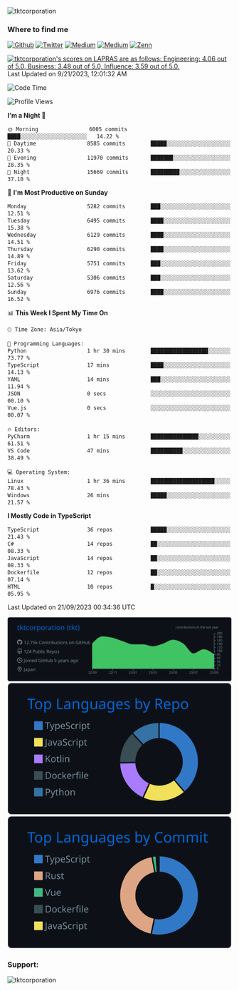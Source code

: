 <p align="left"> <img src="https://komarev.com/ghpvc/?username=tktcorporation&label=Profile%20views&color=0e75b6&style=flat" alt="tktcorporation" /> </p>

<h3>Where to find me</h3>
<p>
<a href="https://github.com/tktcorporation" target="_blank"><img alt="Github" src="https://img.shields.io/badge/GitHub-%2312100E.svg?&style=for-the-badge&logo=Github&logoColor=white" /></a>
<a href="https://twitter.com/tktcorporation" target="_blank"><img alt="Twitter" src="https://img.shields.io/badge/twitter-%231DA1F2.svg?&style=for-the-badge&logo=twitter&logoColor=white" /></a>
<a href="https://www.linkedin.com/in/tktcorporation" target="_blank"><img alt="Medium" src="https://img.shields.io/badge/linkdin-0a66c2.svg?&style=for-the-badge&logo=linkedin&logoColor=white" /></a>
<a href="https://qiita.com/tktcorporation" target="_blank"><img alt="Medium" src="https://img.shields.io/badge/qiita-55C500.svg?&style=for-the-badge&logo=qiita&logoColor=white" /></a>
<a href="https://zenn.dev/tktcorporation" target="_blank"><img alt="Zenn" src="https://img.shields.io/badge/Zenn-3EA8FF.svg?&style=for-the-badge&logo=Zenn&logoColor=white" /></a>
</p>

<!--START_SECTION:lapras-card-->
<p ><a href="https://lapras.com/public/tktcorporation" target="_blank" rel="noopener noreferrer"><img alt="tktcorporation's scores on LAPRAS are as follows: Engineering: 4.06 out of 5.0, Business: 3.48 out of 5.0, Influence: 3.59 out of 5.0." src="https://lapras-card-generator.vercel.app/api/svg?e=4.06&b=3.48&i=3.59&b1=%23232323&b2=%236d6d6d&i1=%23212121&i2=%23818181&l=en" width="300" ></a>  
Last Updated on 9/21/2023, 12:01:32 AM</p>
<!--END_SECTION:lapras-card-->
  
<!--START_SECTION:waka-->
![Code Time](http://img.shields.io/badge/Code%20Time-1%2C152%20hrs%2012%20mins-blue)

![Profile Views](http://img.shields.io/badge/Profile%20Views-0-blue)

**I'm a Night 🦉** 

```text
🌞 Morning                6005 commits        ████░░░░░░░░░░░░░░░░░░░░░   14.22 % 
🌆 Daytime                8585 commits        █████░░░░░░░░░░░░░░░░░░░░   20.33 % 
🌃 Evening                11970 commits       ███████░░░░░░░░░░░░░░░░░░   28.35 % 
🌙 Night                  15669 commits       █████████░░░░░░░░░░░░░░░░   37.10 % 
```
📅 **I'm Most Productive on Sunday** 

```text
Monday                   5282 commits        ███░░░░░░░░░░░░░░░░░░░░░░   12.51 % 
Tuesday                  6495 commits        ████░░░░░░░░░░░░░░░░░░░░░   15.38 % 
Wednesday                6129 commits        ████░░░░░░░░░░░░░░░░░░░░░   14.51 % 
Thursday                 6290 commits        ████░░░░░░░░░░░░░░░░░░░░░   14.89 % 
Friday                   5751 commits        ███░░░░░░░░░░░░░░░░░░░░░░   13.62 % 
Saturday                 5306 commits        ███░░░░░░░░░░░░░░░░░░░░░░   12.56 % 
Sunday                   6976 commits        ████░░░░░░░░░░░░░░░░░░░░░   16.52 % 
```


📊 **This Week I Spent My Time On** 

```text
🕑︎ Time Zone: Asia/Tokyo

💬 Programming Languages: 
Python                   1 hr 30 mins        ██████████████████░░░░░░░   73.77 % 
TypeScript               17 mins             ████░░░░░░░░░░░░░░░░░░░░░   14.13 % 
YAML                     14 mins             ███░░░░░░░░░░░░░░░░░░░░░░   11.94 % 
JSON                     0 secs              ░░░░░░░░░░░░░░░░░░░░░░░░░   00.10 % 
Vue.js                   0 secs              ░░░░░░░░░░░░░░░░░░░░░░░░░   00.07 % 

🔥 Editors: 
PyCharm                  1 hr 15 mins        ███████████████░░░░░░░░░░   61.51 % 
VS Code                  47 mins             ██████████░░░░░░░░░░░░░░░   38.49 % 

💻 Operating System: 
Linux                    1 hr 36 mins        ████████████████████░░░░░   78.43 % 
Windows                  26 mins             █████░░░░░░░░░░░░░░░░░░░░   21.57 % 
```

**I Mostly Code in TypeScript** 

```text
TypeScript               36 repos            █████░░░░░░░░░░░░░░░░░░░░   21.43 % 
C#                       14 repos            ██░░░░░░░░░░░░░░░░░░░░░░░   08.33 % 
JavaScript               14 repos            ██░░░░░░░░░░░░░░░░░░░░░░░   08.33 % 
Dockerfile               12 repos            ██░░░░░░░░░░░░░░░░░░░░░░░   07.14 % 
HTML                     10 repos            █░░░░░░░░░░░░░░░░░░░░░░░░   05.95 % 
```




 Last Updated on 21/09/2023 00:34:36 UTC
<!--END_SECTION:waka-->

[![](https://raw.githubusercontent.com/tktcorporation/tktcorporation/master/profile-summary-card-output/github_dark/0-profile-details.svg)](https://github.com/vn7n24fzkq/github-profile-summary-cards)
[![](https://raw.githubusercontent.com/tktcorporation/tktcorporation/master/profile-summary-card-output/github_dark/1-repos-per-language.svg)](https://github.com/vn7n24fzkq/github-profile-summary-cards) [![](https://raw.githubusercontent.com/tktcorporation/tktcorporation/master/profile-summary-card-output/github_dark/2-most-commit-language.svg)](https://github.com/vn7n24fzkq/github-profile-summary-cards)

<h3 align="left">Support:</h3>
<p><a href="https://www.buymeacoffee.com/tktcorporation"> <img align="left" src="https://cdn.buymeacoffee.com/buttons/v2/default-yellow.png" height="50" width="210" alt="tktcorporation" /></a></p><br><br>
